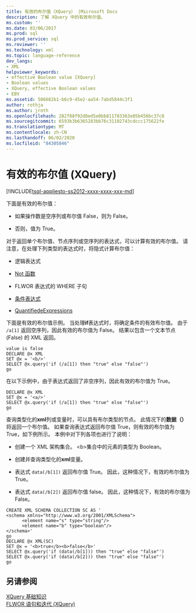```yaml
---
title: 有效的布尔值（XQuery） |Microsoft Docs
description: 了解 XQuery 中的有效布尔值。
ms.custom: ''
ms.date: 03/06/2017
ms.prod: sql
ms.prod_service: sql
ms.reviewer: ''
ms.technology: xml
ms.topic: language-reference
dev_langs:
- XML
helpviewer_keywords:
- effective Boolean value [XQuery]
- Boolean values
- XQuery, effective Boolean values
- EBV
ms.assetid: 506682b1-b6c9-45e2-aa54-7abd5844c3f1
author: rothja
ms.author: jroth
ms.openlocfilehash: 282f88f92d8ed5e0bb811783363e05b456bc37c8
ms.sourcegitcommit: 6593b3b6365283bb76c31102743cdccc175622fe
ms.translationtype: MT
ms.contentlocale: zh-CN
ms.lasthandoff: 06/02/2020
ms.locfileid: "84305846"
---
```

# <a name="effective-boolean-value-xquery"></a>有效的布尔值 (XQuery)
[!INCLUDE[tsql-appliesto-ss2012-xxxx-xxxx-xxx-md](../includes/tsql-appliesto-ss2012-xxxx-xxxx-xxx-md.md)]

  下面是有效的布尔值：  
  
-   如果操作数是空序列或布尔值 False，则为 False。  
  
-   否则，值为 True。  
  
 对于返回单个布尔值、节点序列或空序列的表达式，可以计算有效的布尔值。 请注意，在处理下列类型的表达式时，将隐式计算布尔值：  
  
-   逻辑表达式  
  
-   [Not 函数](../xquery/functions-on-boolean-values-not-function.md)  
  
-   FLWOR 表达式的 WHERE 子句  
  
-   [条件表达式](../xquery/conditional-expressions-xquery.md)  
  
-   [QuantifiedeExpressions](../xquery/quantified-expressions-xquery.md)  
  
 下面是有效的布尔值示例。 当处理**if**表达式时，将确定条件的有效布尔值。 由于 `/a[1]` 返回空序列，因此有效的布尔值为 False。 结果以包含一个文本节点 (False) 的 XML 返回。  
  
```  
value is false  
DECLARE @x XML  
SET @x = '<b/>'  
SELECT @x.query('if (/a[1]) then "true" else "false"')  
go  
```  
  
 在以下示例中，由于表达式返回了非空序列，因此有效的布尔值为 True。  
  
```  
DECLARE @x XML  
SET @x = '<a/>'  
SELECT @x.query('if (/a[1]) then "true" else "false"')  
go  
```  
  
 查询类型化的**xml**列或变量时，可以具有布尔类型的节点。 此情况下的**数据（）** 将返回一个布尔值。 如果查询表达式返回布尔值 True，则有效的布尔值为 True，如下例所示。 本例中对下列各项也进行了说明：  
  
-   创建一个 XML 架构集合。 \<b>集合中的元素的类型为 Boolean。  
  
-   创建并查询类型化的**xml**变量。  
  
-   表达式 `data(/b[1])` 返回布尔值 True。 因此，这种情况下，有效的布尔值为 True。  
  
-   表达式 `data(/b[2])` 返回布尔值 false。 因此，这种情况下，有效的布尔值为 False。  
  
```  
CREATE XML SCHEMA COLLECTION SC AS '  
<schema xmlns="http://www.w3.org/2001/XMLSchema">  
      <element name="s" type="string"/>  
      <element name="b" type="boolean"/>  
</schema>'  
go  
DECLARE @x XML(SC)  
SET @x = '<b>true</b><b>false</b>'  
SELECT @x.query('if (data(/b[1])) then "true" else "false"')  
SELECT @x.query('if (data(/b[2])) then "true" else "false"')  
go  
```  
  
## <a name="see-also"></a>另请参阅  
 [XQuery 基础知识](../xquery/xquery-basics.md)   
 [FLWOR 语句和迭代 &#40;XQuery&#41;](../xquery/flwor-statement-and-iteration-xquery.md)  
  
  
